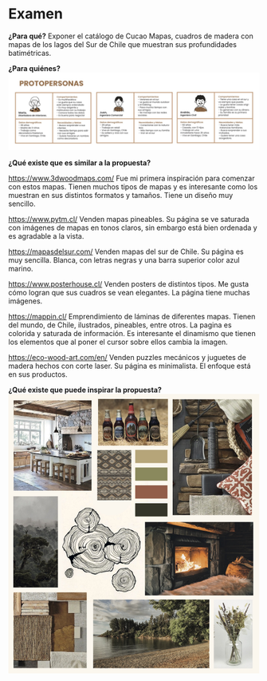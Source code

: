 # Examen

**¿Para qué?** 
Exponer el catálogo de Cucao Mapas, cuadros de madera con mapas de los lagos del Sur de Chile que muestran sus profundidades batimétricas.

**¿Para quiénes?**
![Protopersonas](readme/protopersonas2.jpg)

**¿Qué existe que es similar a la propuesta?**

https://www.3dwoodmaps.com/ Fue mi primera inspiración para comenzar con estos mapas. Tienen muchos tipos de mapas y es interesante como los muestran en sus distintos formatos y tamaños. Tiene un diseño muy sencillo.

https://www.pytm.cl/ Venden mapas pineables. Su página se ve saturada con imágenes de mapas en tonos claros, sin embargo está bien ordenada y es agradable a la vista.

https://mapasdelsur.com/ Venden mapas del sur de Chile. Su página es muy sencilla. Blanca, con letras negras y una barra superior color azul marino.

https://www.posterhouse.cl/ Venden posters de distintos tipos. Me gusta cómo logran que sus cuadros se vean elegantes. La página tiene muchas imágenes.

https://mappin.cl/ Emprendimiento de láminas de diferentes mapas. Tienen del mundo, de Chile, ilustrados, pineables, entre otros. La pagina es colorida y saturada de información. Es interesante el dinamismo que tienen los elementos que al poner el cursor sobre ellos cambia la imagen.

https://eco-wood-art.com/en/ Venden puzzles mecánicos y juguetes de madera hechos con corte laser. Su página es minimalista. El enfoque está en sus productos.

**¿Qué existe que puede inspirar la propuesta?**
![Moodboard](readme/moodboard.jpg)
